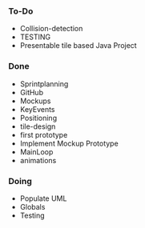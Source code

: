 ### To-Do
- Collision-detection
- TESTING
- Presentable tile based Java Project
### Done
- Sprintplanning 
- GitHub
- Mockups
- KeyEvents
- Positioning
- tile-design
- first prototype
- Implement Mockup Prototype
- MainLoop 
- animations
### Doing
- Populate UML
- Globals
- Testing
